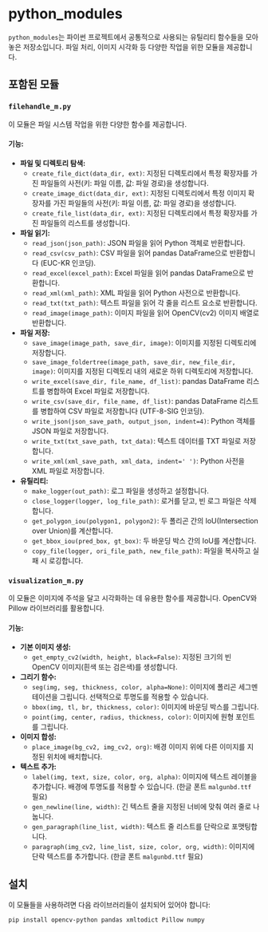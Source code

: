 # python_modules

`python_modules`는 파이썬 프로젝트에서 공통적으로 사용되는 유틸리티 함수들을 모아놓은 저장소입니다. 파일 처리, 이미지 시각화 등 다양한 작업을 위한 모듈을 제공합니다.

## 포함된 모듈

### `filehandle_m.py`

이 모듈은 파일 시스템 작업을 위한 다양한 함수를 제공합니다.

#### 기능:

* **파일 및 디렉토리 탐색:**
    * `create_file_dict(data_dir, ext)`: 지정된 디렉토리에서 특정 확장자를 가진 파일들의 사전(키: 파일 이름, 값: 파일 경로)을 생성합니다.
    * `create_image_dict(data_dir, ext)`: 지정된 디렉토리에서 특정 이미지 확장자를 가진 파일들의 사전(키: 파일 이름, 값: 파일 경로)을 생성합니다.
    * `create_file_list(data_dir, ext)`: 지정된 디렉토리에서 특정 확장자를 가진 파일들의 리스트를 생성합니다.
* **파일 읽기:**
    * `read_json(json_path)`: JSON 파일을 읽어 Python 객체로 반환합니다.
    * `read_csv(csv_path)`: CSV 파일을 읽어 pandas DataFrame으로 반환합니다 (EUC-KR 인코딩).
    * `read_excel(excel_path)`: Excel 파일을 읽어 pandas DataFrame으로 반환합니다.
    * `read_xml(xml_path)`: XML 파일을 읽어 Python 사전으로 반환합니다.
    * `read_txt(txt_path)`: 텍스트 파일을 읽어 각 줄을 리스트 요소로 반환합니다.
    * `read_image(image_path)`: 이미지 파일을 읽어 OpenCV(cv2) 이미지 배열로 반환합니다.
* **파일 저장:**
    * `save_image(image_path, save_dir, image)`: 이미지를 지정된 디렉토리에 저장합니다.
    * `save_image_foldertree(image_path, save_dir, new_file_dir, image)`: 이미지를 지정된 디렉토리 내의 새로운 하위 디렉토리에 저장합니다.
    * `write_excel(save_dir, file_name, df_list)`: pandas DataFrame 리스트를 병합하여 Excel 파일로 저장합니다.
    * `write_csv(save_dir, file_name, df_list)`: pandas DataFrame 리스트를 병합하여 CSV 파일로 저장합니다 (UTF-8-SIG 인코딩).
    * `write_json(json_save_path, output_json, indent=4)`: Python 객체를 JSON 파일로 저장합니다.
    * `write_txt(txt_save_path, txt_data)`: 텍스트 데이터를 TXT 파일로 저장합니다.
    * `write_xml(xml_save_path, xml_data, indent=' ')`: Python 사전을 XML 파일로 저장합니다.
* **유틸리티:**
    * `make_logger(out_path)`: 로그 파일을 생성하고 설정합니다.
    * `close_logger(logger, log_file_path)`: 로거를 닫고, 빈 로그 파일은 삭제합니다.
    * `get_polygon_iou(polygon1, polygon2)`: 두 폴리곤 간의 IoU(Intersection over Union)를 계산합니다.
    * `get_bbox_iou(pred_box, gt_box)`: 두 바운딩 박스 간의 IoU를 계산합니다.
    * `copy_file(logger, ori_file_path, new_file_path)`: 파일을 복사하고 실패 시 로깅합니다.

### `visualization_m.py`

이 모듈은 이미지에 주석을 달고 시각화하는 데 유용한 함수를 제공합니다. OpenCV와 Pillow 라이브러리를 활용합니다.

#### 기능:

* **기본 이미지 생성:**
    * `get_empty_cv2(width, height, black=False)`: 지정된 크기의 빈 OpenCV 이미지(흰색 또는 검은색)를 생성합니다.
* **그리기 함수:**
    * `seg(img, seg, thickness, color, alpha=None)`: 이미지에 폴리곤 세그멘테이션을 그립니다. 선택적으로 투명도를 적용할 수 있습니다.
    * `bbox(img, tl, br, thickness, color)`: 이미지에 바운딩 박스를 그립니다.
    * `point(img, center, radius, thickness, color)`: 이미지에 원형 포인트를 그립니다.
* **이미지 합성:**
    * `place_image(bg_cv2, img_cv2, org)`: 배경 이미지 위에 다른 이미지를 지정된 위치에 배치합니다.
* **텍스트 추가:**
    * `label(img, text, size, color, org, alpha)`: 이미지에 텍스트 레이블을 추가합니다. 배경에 투명도를 적용할 수 있습니다. (한글 폰트 `malgunbd.ttf` 필요)
    * `gen_newline(line, width)`: 긴 텍스트 줄을 지정된 너비에 맞춰 여러 줄로 나눕니다.
    * `gen_paragraph(line_list, width)`: 텍스트 줄 리스트를 단락으로 포맷팅합니다.
    * `paragraph(img_cv2, line_list, size, color, org, width)`: 이미지에 단락 텍스트를 추가합니다. (한글 폰트 `malgunbd.ttf` 필요)

## 설치

이 모듈들을 사용하려면 다음 라이브러리들이 설치되어 있어야 합니다:

```bash
pip install opencv-python pandas xmltodict Pillow numpy